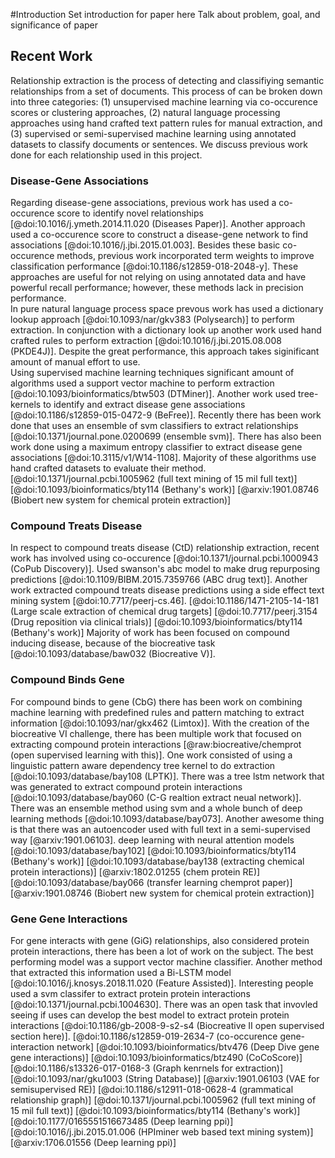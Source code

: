 #Introduction
Set introduction for paper here
Talk about problem, goal, and significance of paper

## Recent Work
Relationship extraction is the process of detecting and classifiying semantic relationships from a set of documents.
This process of can be broken down into three categories: (1) unsupervised machine learning via co-occurence scores or clustering approaches, (2) natural language processing approaches using hand crafted text pattern rules for manual extraction, and (3) supervised or semi-supervised machine learning using annotated datasets to classify documents or sentences.
We discuss previous work done for each relationship used in this project.

### Disease-Gene Associations 
Regarding disease-gene associations, previous work has used a co-occurence score to identify novel relationships [@doi:10.1016/j.ymeth.2014.11.020 (Diseases Paper)].
Another approach used a co-occurence score to construct a disease-gene network to find associations [@doi:10.1016/j.jbi.2015.01.003].
Besides these basic co-occurence methods, previous work incorporated term weights to improve classification performance [@doi:10.1186/s12859-018-2048-y].
These approaches are useful for not relying on using annotated data and have powerful recall performance; however, these methods lack in precision performance.  
In pure natural language process space prevous work has used a dictionary lookup approach [@doi:10.1093/nar/gkv383 (Polysearch)] to perform extraction. 
In conjunction with a dictionary look up another work used hand crafted rules to perform extraction [@doi:10.1016/j.jbi.2015.08.008 (PKDE4J)].
Despite the great performance, this approach takes siginificant amount of manual effort to use.  
Using supervised machine learning techniques significant amount of algorithms used a support vector machine to perform extraction [@doi:10.1093/bioinformatics/btw503 (DTMiner)].
Another work used tree-kernels to identify and extract disease gene associations [@doi:10.1186/s12859-015-0472-9 (BeFree)]. 
Recently there has been work done that uses an ensemble of svm classifiers to extract relationships [@doi:10.1371/journal.pone.0200699 (ensemble svm)].
There has also been work done using a maximum entropy classifier to extract disease gene associations [@doi:10.3115/v1/W14-1108].
Majority of these algorithms use hand crafted datasets to evaluate their method.  
[@doi:10.1371/journal.pcbi.1005962 (full text mining of 15 mil full text)]
[@doi:10.1093/bioinformatics/bty114 (Bethany's work)]
[@arxiv:1901.08746 (Biobert new system for chemical protein extraction)]

### Compound Treats Disease
In respect to compound treats disease (CtD) relationship extraction, recent work has involved using co-occurence [@doi:10.1371/journal.pcbi.1000943 (CoPub Discovery)].
Used swanson's abc model to make drug repurposing predictions [@doi:10.1109/BIBM.2015.7359766 (ABC drug text)].
Another work extracted compound treats disease predictions using a side effect text mining system [@doi:10.7717/peerj-cs.46].
[@doi:10.1186/1471-2105-14-181 (Large scale extraction of chemical drug targets]
[@doi:10.7717/peerj.3154 (Drug reposition via clinical trials)]
[@doi:10.1093/bioinformatics/bty114 (Bethany's work)]
Majority of work has been focused on compound inducing disease, because of the biocreative task [@doi:10.1093/database/baw032 (Biocreative V)]. 

### Compound Binds Gene
For compound binds to gene (CbG) there has been work on combining machine learning with predefined rules and pattern matching to extract information [@doi:10.1093/nar/gkx462 (Limtox)].
With the creation of the biocreative VI challenge, there has been multiple work that focused on extracting compound protein interactions [@raw:biocreative/chemprot (open supervised learning with this)].
One work consisted of using a linguistic pattern aware dependency tree kernel to do extraction [@doi:10.1093/database/bay108 (LPTK)].
There was a tree lstm network that was generated to extract compound protein interactions [@doi:10.1093/database/bay060 (C-G realtion extract neual network)].
There was an ensemble method using svm and a whole bunch of deep learning methods [@doi:10.1093/database/bay073].
Another awesome thing is that there was an autoencoder used with full text in a semi-supervised way [@arxiv:1901.06103].
deep learning  with neural attention models [@doi:10.1093/database/bay102]
[@doi:10.1093/bioinformatics/bty114 (Bethany's work)]
[@doi:10.1093/database/bay138 (extracting chemical protein interactions)]
[@arxiv:1802.01255 (chem protein RE)]
[@doi:10.1093/database/bay066 (transfer learning chemprot paper)]
[@arxiv:1901.08746 (Biobert new system for chemical protein extraction)]

### Gene Gene Interactions
For gene interacts with gene (GiG) relationships, also considered protein protein interactions, there has been a lot of work on the subject.
The best performing model was a support vector machine classifier.
Another method that extracted this information used a Bi-LSTM model [@doi:10.1016/j.knosys.2018.11.020 (Feature Assisted)].
Interesting people used a svm classifer to extract protein protein interactions [@doi:10.1371/journal.pcbi.1004630].
There was an open task that invovled seeing if uses can develop the best model to extract protein protein interactions [@doi:10.1186/gb-2008-9-s2-s4 (Biocreative II open supervised section here)].
[@doi:10.1186/s12859-019-2634-7 (co-occurence gene-interaction network]
[@doi:10.1093/bioinformatics/btv476 (Deep Dive gene gene interactions)]
[@doi:10.1093/bioinformatics/btz490 (CoCoScore)]
[@doi:10.1186/s13326-017-0168-3 (Graph kenrnels for extraction)]
[@doi:10.1093/nar/gku1003 (String Database)]
[@arxiv:1901.06103 (VAE for semisupervised RE)]
[@doi:10.1186/s12911-018-0628-4 (grammatical relationship graph)]
[@doi:10.1371/journal.pcbi.1005962 (full text mining of 15 mil full text)]
[@doi:10.1093/bioinformatics/bty114 (Bethany's work)]
[@doi:10.1177/0165551516673485 (Deep learning ppi)]
[@doi:10.1016/j.jbi.2015.01.006 (HPIminer web based text mining system)]
[@arxiv:1706.01556 (Deep learning ppi)]
